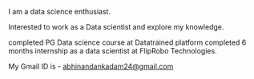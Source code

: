 I am a data science enthusiast.

Interested to work as a Data scientist and explore my knowledge.


completed PG Data science course at Datatrained platform 
completed 6 months internship as a data scientist at FlipRobo Technologies.


My Gmail ID is - abhinandankadam24@gmail.com

<!---
abhikadam27/abhikadam27 is a ✨ special ✨ repository because its `README.md` (this file) appears on your GitHub profile.
You can click the Preview link to take a look at your changes.
--->
